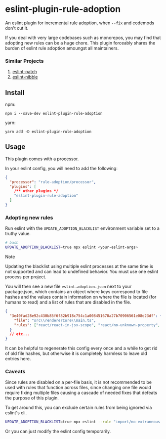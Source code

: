 # eslint-plugin-rule-adoption

An eslint plugin for incremental rule adoption, when `--fix` and codemods don't cut it.

If you deal with very large codebases such as monorepos, you may find that adopting new rules can be a huge chore.
This plugin forceably shares the burden of eslint rule adoption amoungst all maintainers.

### Similar Projects

1. [eslint-patch](https://www.npmjs.com/package/@rushstack/eslint-patch)
2. [eslint-nibble](https://www.npmjs.com/package/eslint-nibble)

## Install

npm:

```
npm i --save-dev eslint-plugin-rule-adoption
```

yarn:

```
yarn add -D eslint-plugin-rule-adoption
```

## Usage

This plugin comes with a processor.

In your eslint config, you will need to add the following:

```json
{
  "processor": "rule-adoption/processor",
  "plugins": [
    /** other plugins */
    "eslint-plugin-rule-adoption"
  ]
}
```

### Adopting new rules

Run eslint with the `UPDATE_ADOPTION_BLACKLIST` environment variable set to a truthy value.

```sh
# bash
UPDATE_ADOPTION_BLACKLIST=true npx eslint <your-eslint-args>
```

> [!NOTE]
> Updating the blacklist using multiple eslint processes at the same time is not supported and can lead to undefined behavior. You must use one eslint process per project.

You will then see a new file `eslint.adoption.json` next to your package.json, which contains an object where keys correspond to file hashes and the values contain information on where the file is located (for humans to read) and a list of rules that are disabled in the file.

```json
{
  "3e40fad28e92c430b85f6f82b918c754c1a008451670a27b70906561e08e23df": {
    "file": "src\\rendererCore\\main.ts",
    "rules": ["react/react-in-jsx-scope", "react/no-unknown-property", "no-console"]
  }
  // etc...
}
```

It can be helpful to regenerate this config every once and a while to get rid of old file hashes, but otherwise it is completely harmless to leave old entries here.

### Caveats

Since rules are disabled on a per-file basis, it is not recommended to be used with rules that function across files, since changing one file would require fixing multiple files causing a cascade of needed fixes that defeats the purpose of this plugin.

To get around this, you can exclude certain rules from being ignored via eslint's cli.

```sh
UPDATE_ADOPTION_BLACKLIST=true npx eslint --rule "import/no-extraneous-dependencies: off" <your-eslint-args>
```

Or you can just modify the eslint config temporarily.
